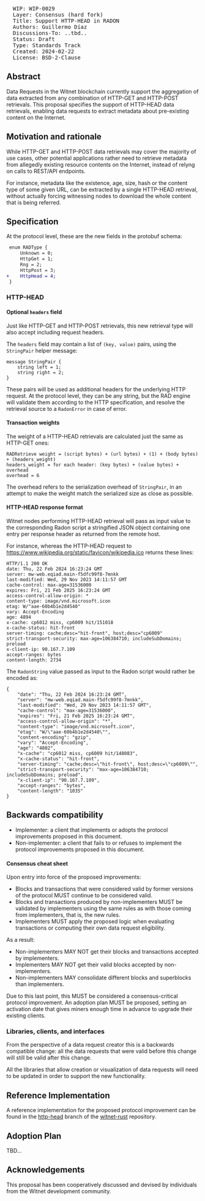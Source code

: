<pre>
  WIP: WIP-0029
  Layer: Consensus (hard fork)
  Title: Support HTTP-HEAD in RADON
  Authors: Guillermo Díaz <guillermo@otherplane.com>
  Discussions-To: ..tbd..
  Status: Draft
  Type: Standards Track
  Created: 2024-02-22
  License: BSD-2-Clause
</pre>


## Abstract

Data Requests in the Witnet blockchain currently support the aggregation of data extracted from any combination of  HTTP-GET and HTTP-POST retrievals. This proposal specifies the support of HTTP-HEAD data retrievals, enabling data requests to extract metadata about pre-existing content on the Internet. 

## Motivation and rationale

While HTTP-GET and HTTP-POST data retrievals may cover the majority of use cases, other potential applications rather need to retrieve metadata from allegedly existing resource contents on the Internet, instead of relyng on calls to REST/API endpoints.  

For instance, metadata like the existence, age, size, hash or the content type of some given URL, can be extracted by a single HTTP-HEAD retrieval, without actually forcing witnessing nodes to download the whole content that is being referred. 

## Specification

At the protocol level, these are the new fields in the protobuf schema:

```diff
 enum RADType {
     Unknown = 0;
     HttpGet = 1;
     Rng = 2;
     HttpPost = 3;
+    HttpHead = 4;  
 }
 ```

### HTTP-HEAD

#### Optional `headers` field

Just like HTTP-GET and HTTP-POST retrievals, this new retrieval type will also accept including request headers.

The `headers` field may contain a list of `(key, value)` pairs, using the `StringPair` helper message:

```
message StringPair {
    string left = 1;
    string right = 2;
}
```

These pairs will be used as additional headers for the underlying HTTP request. At the protocol level, they can be any string, but the RAD engine will validate them according to the HTTP specification, and resolve the retrieval source to a `RadonError` in case of error.


#### Transaction weights

The weight of a HTTP-HEAD retrievals are calculated just the same as HTTP-GET ones:

```
RADRetrieve weight = (script bytes) + (url bytes) + (1) + (body bytes) + (headers_weight)
headers_weight = for each header: (key bytes) + (value bytes) + overhead
overhead = 6
```

The overhead refers to the serialization overhead of `StringPair`, in an attempt to make the weight match the serialized size as close as possible.

#### HTTP-HEAD response format

Witnet nodes performing HTTP-HEAD retrieval will pass as input value to the corresponding Radon script a stringified JSON object containing one entry per response header as returned from the remote host.  

For instance, whereas the HTTP-HEAD request to https://www.wikipedia.org/static/favicon/wikipedia.ico returns these lines:
```
HTTP/1.1 200 OK
date: Thu, 22 Feb 2024 16:23:24 GMT
server: mw-web.eqiad.main-f5dfc99f8-7mnkk
last-modified: Wed, 29 Nov 2023 14:11:57 GMT
cache-control: max-age=31536000
expires: Fri, 21 Feb 2025 16:23:24 GMT
access-control-allow-origin: *
content-type: image/vnd.microsoft.icon
etag: W/"aae-60b4b1e2d4540"
vary: Accept-Encoding
age: 4894
x-cache: cp6012 miss, cp6009 hit/151018
x-cache-status: hit-front
server-timing: cache;desc="hit-front", host;desc="cp6009"
strict-transport-security: max-age=106384710; includeSubDomains; preload
x-client-ip: 90.167.7.109
accept-ranges: bytes
content-length: 2734
```

The `RadonString` value passed as input to the Radon script would rather be encoded as:

```
{
    "date": "Thu, 22 Feb 2024 16:23:24 GMT",
    "server": "mw-web.eqiad.main-f5dfc99f8-7mnkk",
    "last-modified": "Wed, 29 Nov 2023 14:11:57 GMT",
    "cache-control": "max-age=31536000",
    "expires": "Fri, 21 Feb 2025 16:23:24 GMT",
    "access-control-allow-origin": "*",
    "content-type": "image/vnd.microsoft.icon",
    "etag": "W/\"aae-60b4b1e2d4540\"",
    "content-encoding": "gzip",
    "vary": "Accept-Encoding",
    "age": "4802",
    "x-cache": "cp6012 miss, cp6009 hit/148083",
    "x-cache-status": "hit-front",
    "server-timing": "cache;desc=\"hit-front\", host;desc=\"cp6009\"",
    "strict-transport-security": "max-age=106384710; includeSubDomains; preload",
    "x-client-ip": "90.167.7.109",
    "accept-ranges": "bytes",
    "content-length": "1035"
}
```

## Backwards compatibility

- Implementer: a client that implements or adopts the protocol improvements proposed in this document.
- Non-implementer: a client that fails to or refuses to implement the protocol improvements proposed in this document.


#### Consensus cheat sheet

Upon entry into force of the proposed improvements:

- Blocks and transactions that were considered valid by former versions of the protocol MUST continue to be considered valid.
- Blocks and transactions produced by non-implementers MUST be validated by implementers using the same rules as with those coming from implementers, that is, the new rules.
- Implementers MUST apply the proposed logic when evaluating transactions or computing their own data request eligibility.

As a result:

- Non-implementers MAY NOT get their blocks and transactions accepted by implementers.
- Implementers MAY NOT get their valid blocks accepted by non-implementers.
- Non-implementers MAY consolidate different blocks and superblocks than implementers.

Due to this last point, this MUST be considered a consensus-critical protocol improvement. An adoption plan MUST be proposed, setting an activation date that gives miners enough time in advance to upgrade their existing clients.


### Libraries, clients, and interfaces

From the perspective of a data request creator this is a backwards compatible change: all the data requests that were valid before this change will still be valid after this change.

All the libraries that allow creation or visualization of data requests will need to be updated in order to support the new functionality.

## Reference Implementation

A reference implementation for the proposed protocol improvement can be found in the [http-head](https://github.com/witnet/witnet-rust/pull/2402) branch of the [witnet-rust] repository.


## Adoption Plan

TBD...

## Acknowledgements

This proposal has been cooperatively discussed and devised by individuals from the Witnet development community.

[witnet-rust]: https://github.com/witnet/witnet-rust/
